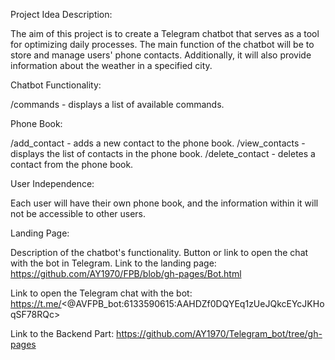 Project Idea Description:

The aim of this project is to create a Telegram chatbot that serves as a tool for optimizing daily processes.
The main function of the chatbot will be to store and manage users' phone contacts.
Additionally, it will also provide information about the weather in a specified city.

Chatbot Functionality:

/commands - displays a list of available commands.

Phone Book:

/add_contact <name> <number> - adds a new contact to the phone book.
/view_contacts - displays the list of contacts in the phone book.
/delete_contact <name> - deletes a contact from the phone book.

User Independence:

Each user will have their own phone book, and the information within it will not be accessible to other users.

Landing Page:

Description of the chatbot's functionality.
Button or link to open the chat with the bot in Telegram.
Link to the landing page: https://github.com/AY1970/FPB/blob/gh-pages/Bot.html

Link to open the Telegram chat with the bot: https://t.me/<@AVFPB_bot:6133590615:AAHDZf0DQYEq1zUeJQkcEYcJKHoqSF78RQc>

Link to the Backend Part: https://github.com/AY1970/Telegram_bot/tree/gh-pages
